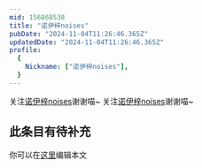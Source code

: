 ```yaml
---
mid: 156868538
title: "诺伊梓noises"
pubDate: "2024-11-04T11:26:46.365Z"
updatedDate: "2024-11-04T11:26:46.365Z"
profile:
  {
    Nickname: ["诺伊梓noises"],
  }
---
```


关注[诺伊梓noises](https://space.bilibili.com/156868538)谢谢喵~ 关注[诺伊梓noises](https://space.bilibili.com/156868538)谢谢喵~

## 此条目有待补充
你可以在[这里](https://github.com/Yuhanawa/VTuber.ICU-Content/edit/master/v/诺伊梓noises/index.md)编辑本文

